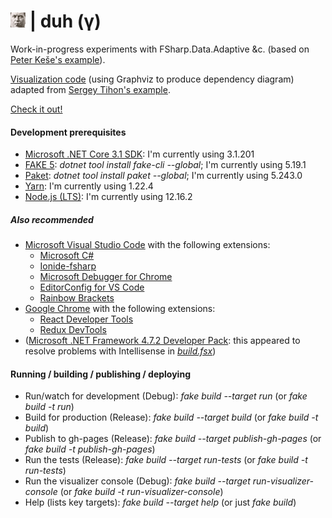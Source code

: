 # ![duh](https://raw.githubusercontent.com/aornota/duh/master/src/ui/public/duh-24x24.png) | duh (γ)

Work-in-progress experiments with FSharp.Data.Adaptive &c. (based on [Peter Keše's example](https://github.com/pkese/Fable.React.Adaptive.Counter)).

[Visualization code](https://github.com/aornota/duh/blob/master/src/visualizer-console/visualizer.fs) (using Graphviz to produce dependency diagram) adapted from [Sergey Tihon's example](https://gist.github.com/sergey-tihon/46824acffb8c288fc5fe).

[Check it out!](https://aornota.github.io/duh/)

#### Development prerequisites

- [Microsoft .NET Core 3.1 SDK](https://dotnet.microsoft.com/download/dotnet-core/3.1/): I'm currently using 3.1.201
- [FAKE 5](https://fake.build/): _dotnet tool install fake-cli --global_; I'm currently using 5.19.1
- [Paket](https://fsprojects.github.io/Paket/): _dotnet tool install paket --global_; I'm currently using 5.243.0
- [Yarn](https://yarnpkg.com/lang/en/docs/install/): I'm currently using 1.22.4
- [Node.js (LTS)](https://nodejs.org/en/download/): I'm currently using 12.16.2

##### Also recommended

- [Microsoft Visual Studio Code](https://code.visualstudio.com/download/) with the following extensions:
    - [Microsoft C#](https://marketplace.visualstudio.com/items?itemName=ms-vscode.csharp)
    - [Ionide-fsharp](https://marketplace.visualstudio.com/items?itemName=ionide.ionide-fsharp)
    - [Microsoft Debugger for Chrome](https://marketplace.visualstudio.com/items?itemName=msjsdiag.debugger-for-chrome)
    - [EditorConfig for VS Code](https://marketplace.visualstudio.com/items?itemName=editorconfig.editorconfig)
    - [Rainbow Brackets](https://marketplace.visualstudio.com/items?itemName=2gua.rainbow-brackets)
- [Google Chrome](https://www.google.com/chrome/) with the following extensions:
    - [React Developer Tools](https://chrome.google.com/webstore/detail/react-developer-tools/fmkadmapgofadopljbjfkapdkoienihi/)
    - [Redux DevTools](https://chrome.google.com/webstore/detail/redux-devtools/lmhkpmbekcpmknklioeibfkpmmfibljd/)
- ([Microsoft .NET Framework 4.7.2 Developer Pack](https://dotnet.microsoft.com/download/dotnet-framework/net472/): this appeared to resolve problems with Intellisense in
_[build.fsx](https://github.com/aornota/gibet/blob/master/build.fsx)_)

#### Running / building / publishing / deploying

- Run/watch for development (Debug): _fake build --target run_ (or _fake build -t run_)
- Build for production (Release): _fake build --target build_ (or _fake build -t build_)
- Publish to gh-pages (Release): _fake build --target publish-gh-pages_ (or _fake build -t publish-gh-pages_)
- Run the tests (Release): _fake build --target run-tests_ (or _fake build -t run-tests_)
- Run the visualizer console (Debug): _fake build --target run-visualizer-console_ (or _fake build -t run-visualizer-console_)
- Help (lists key targets): _fake build --target help_ (or just _fake build_)
